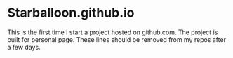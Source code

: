 # Starballoon.github.io
This is the first time I start a project hosted on github.com. The project is built for personal page. These lines should be removed from my repos after a few days.